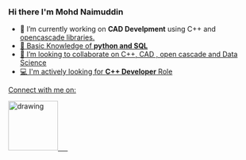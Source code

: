 ### Hi there I'm Mohd Naimuddin

- 🔭 I’m currently working on **CAD Develpment** using C++ and <a href="https://dev.opencascade.org/about/project_overview">opencascade libraries.
- 🌱 Basic Knowledge of **python and SQL**
- 🤝 I’m looking to collaborate on C++, CAD , open cascade and Data Science
- 💻 I'm actively looking for **C++ Developer** Role

Connect with me on:

<a href="https://www.linkedin.com/in/mnaimuddin/"><img src="https://res.cloudinary.com/importdata/image/upload/v1595012354/linkedin_t9qiwy.png" alt="drawing" width="100"/> &nbsp;&nbsp;&nbsp;&nbsp;
